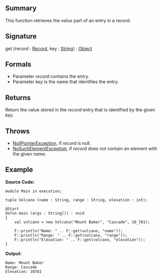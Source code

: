 ## Summary

This function retrieves the <i>value</i> part of an entry in a record.

## Signature

get (record : [Record](https://mackenzie-high.github.io/autumn/javadoc/autumn/lang/Record.html), key : [String](https://docs.oracle.com/javase/7/docs/api/java/lang/String.html)) : [Object](https://docs.oracle.com/javase/7/docs/api/java/lang/Object.html)

## Formals

+ Parameter <i>record</i> contains the entry.
+ Parameter <i>key</i> is the name that identifies the entry.

## Returns

Return the value stored in the <i>record</i> entry that is identified by the given <i>key</i>.

## Throws

+ [NullPointerException](https://docs.oracle.com/javase/7/docs/api/java/lang/NullPointerException.html), if <i>record</i> is null.
+ [NoSuchElementException](https://docs.oracle.com/javase/7/docs/api/java/util/NoSuchElementException.html), if <i>record</i> does not contain an element with the given <i>name</i>.

## Example

**Source Code:**

```plain
module Main in execution;

tuple Volcano (name : String, range : String, elevation : int);

@Start
defun main (args : String[]) : void
{
    val volcano = new Volcano("Mount Baker", "Cascade", 10_781);

    F::println("Name: " .. F::get(volcano, "name"));
    F::println("Range: " .. F::get(volcano, "range"));
    F::println("Elevation: " .. F::get(volcano, "elevation"));
}
```

**Output:**

```plain
Name: Mount Baker
Range: Cascade
Elevation: 10781
```


